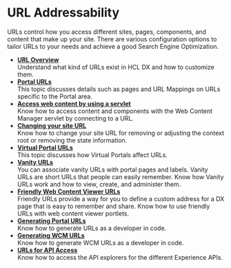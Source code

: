 # URL Addressability

URLs control how you access different sites, pages, components, and content that make up your site. There are various configuration options to tailor URLs to your needs and achieve a good Search Engine Optimization.


-   **[URL Overview](url_overview.md)**  
Understand what kind of URLs exist in HCL DX and how to customize them.
-   **[Portal URLs](../building_website/site_urls.md)**  
This topic discusses details such as pages and URL Mappings on URLs specific to the Portal area.
-   **[Access web content by using a servlet](../../../manage_content/wcm_delivery/wcm_config_delivery_servlet.md)**  
Know how to access content and components with the Web Content Manager servlet by connecting to a URL.
-   **[Changing your site URL](../../../deployment/manage/siteurl_cfg/index.md)**  
Know how to change your site URL for removing or adjusting the context root or removing the state information.
-   **[Virtual Portal URLs](../../virtual_portal/vp_planning/shape_vp_ux/advppln_shpux_urlmap.md)**  
This topic discusses how Virtual Portals affect URLs.
-   **[Vanity URLs](../../../manage_content/wcm_delivery/vanity_url/index.md)**  
You can associate vanity URLs with portal pages and labels. Vanity URLs are short URLs that people can easily remember. Know how Vanity URLs work and how to view, create, and administer them.
-   **[Friendly Web Content Viewer URLs](../../../manage_content/wcm_delivery/deliver_webcontent_on_dx/customizing_content/friendlyurl_wcmviewer/index.md)**  
Friendly URLs provide a way for you to define a custom address for a DX page that is easy to remember and share. Know how to use friendly URLs with web content viewer portlets.
-   **[Generating Portal URLs](../../../extend_dx/apis/url_generation/index.md)**  
Know how to generate URLs as a developer in code.
-   **[Generating WCM URLs](../../../manage_content/wcm_authoring/authoring_portlet/content_management_artifacts/tags/wcm_dev_writing-links.md)**  
Know how to generate WCM URLs as a developer in code.
-   **[URLs for API Access](../../../get_started/product_overview/api_access.md)**  
Know how to access the API explorers for the different Experience APIs.



